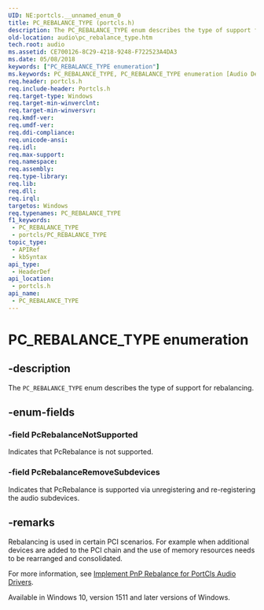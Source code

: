 ```yaml
---
UID: NE:portcls.__unnamed_enum_0
title: PC_REBALANCE_TYPE (portcls.h)
description: The PC_REBALANCE_TYPE enum describes the type of support for rebalancing.
old-location: audio\pc_rebalance_type.htm
tech.root: audio
ms.assetid: CE700126-8C29-4218-9248-F722523A4DA3
ms.date: 05/08/2018
keywords: ["PC_REBALANCE_TYPE enumeration"]
ms.keywords: PC_REBALANCE_TYPE, PC_REBALANCE_TYPE enumeration [Audio Devices], PcRebalanceNotSupported, PcRebalanceRemoveSubdevices, audio.pc_rebalance_type, portcls/PC_REBALANCE_TYPE, portcls/PcRebalanceNotSupported, portcls/PcRebalanceRemoveSubdevices
req.header: portcls.h
req.include-header: Portcls.h
req.target-type: Windows
req.target-min-winverclnt: 
req.target-min-winversvr: 
req.kmdf-ver: 
req.umdf-ver: 
req.ddi-compliance: 
req.unicode-ansi: 
req.idl: 
req.max-support: 
req.namespace: 
req.assembly: 
req.type-library: 
req.lib: 
req.dll: 
req.irql: 
targetos: Windows
req.typenames: PC_REBALANCE_TYPE
f1_keywords:
 - PC_REBALANCE_TYPE
 - portcls/PC_REBALANCE_TYPE
topic_type:
 - APIRef
 - kbSyntax
api_type:
 - HeaderDef
api_location:
 - portcls.h
api_name:
 - PC_REBALANCE_TYPE
---
```


# PC_REBALANCE_TYPE enumeration


## -description

The <code>PC_REBALANCE_TYPE</code> enum describes the type of support for rebalancing.

## -enum-fields

### -field PcRebalanceNotSupported

Indicates that PcRebalance is not supported.

### -field PcRebalanceRemoveSubdevices

Indicates that PcRebalance is supported via unregistering and re-registering the audio subdevices.

## -remarks

 Rebalancing is used in certain PCI scenarios. For example when additional devices are added to the PCI chain and the use of memory resources needs to be rearranged and consolidated.

For more information,  see <a href="/windows-hardware/drivers/audio/implement-pnp-rebalance-for-portcls-audio-drivers">Implement PnP Rebalance for PortCls Audio Drivers</a>.

Available in Windows 10, version 1511 and later versions of Windows.